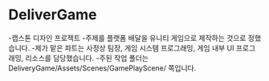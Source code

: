 # DeliverGame
-캡스톤 디자인 프로젝트
-주제를 플랫폼 배달을 유니티 게임으로 제작하는 것으로 정했습니다.
-제가 맡은 파트는 사정상 팀장, 게임 시스템 프로그래밍, 게임 내부 UI 프로그래밍, 리소스를 담당했습니다. 
-주된 작업 폴더는 DeliveryGame/Assets/Scenes/GamePlayScene/ 쪽입니다.
